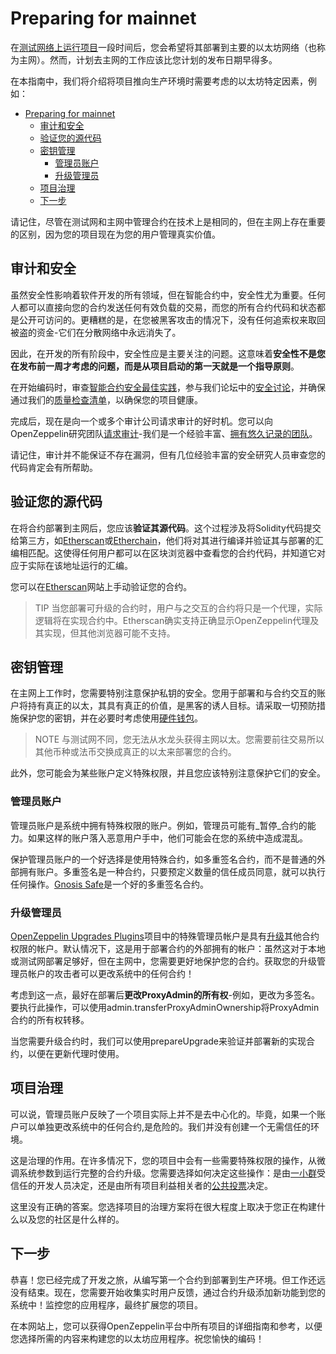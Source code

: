 # Preparing for mainnet
在[测试网络上运行项目](../Connecting-to-public-test-networks/Connecting-to-public-test-networks-truffle.md)一段时间后，您会希望将其部署到主要的以太坊网络（也称为主网）。然而，计划去主网的工作应该比您计划的发布日期早得多。

在本指南中，我们将介绍将项目推向生产环境时需要考虑的以太坊特定因素，例如：
- [Preparing for mainnet](#preparing-for-mainnet)
  - [审计和安全](#审计和安全)
  - [验证您的源代码](#验证您的源代码)
  - [密钥管理](#密钥管理)
    - [管理员账户](#管理员账户)
    - [升级管理员](#升级管理员)
  - [项目治理](#项目治理)
  - [下一步](#下一步)


请记住，尽管在测试网和主网中管理合约在技术上是相同的，但在主网上存在重要的区别，因为您的项目现在为您的用户管理真实价值。

## 审计和安全
虽然安全性影响着软件开发的所有领域，但在智能合约中，安全性尤为重要。任何人都可以直接向您的合约发送任何有效负载的交易，而您的所有合约代码和状态都是公开可访问的。更糟糕的是，在您被黑客攻击的情况下，没有任何追索权来取回被盗的资金-它们在分散网络中永远消失了。

因此，在开发的所有阶段中，安全性应是主要关注的问题。这意味着**安全性不是您在发布前一周才考虑的问题，而是从项目启动的第一天就是一个指导原则**。

在开始编码时，审查[智能合约安全最佳实践](https://consensys.github.io/smart-contract-best-practices/)，参与我们论坛中的[安全讨论](https://forum.openzeppelin.com/c/security/25)，并确保通过我们的[质量检查清单](https://blog.openzeppelin.com/follow-this-quality-checklist-before-an-audit-8cc6a0e44845/)，以确保您的项目健康。

完成后，现在是向一个或多个审计公司请求审计的好时机。您可以向OpenZeppelin研究团队[请求审计](https://openzeppelin.com/security-audits/)-我们是一个经验丰富、[拥有悠久记录的团队](https://blog.openzeppelin.com/security-audits/)。

请记住，审计并不能保证不存在漏洞，但有几位经验丰富的安全研究人员审查您的代码肯定会有所帮助。

## 验证您的源代码
在将合约部署到主网后，您应该**验证其源代码**。这个过程涉及将Solidity代码提交给第三方，如[Etherscan](https://etherscan.io/)或[Etherchain](https://www.etherchain.org/)，他们将对其进行编译并验证其与部署的汇编相匹配。这使得任何用户都可以在区块浏览器中查看您的合约代码，并知道它对应于实际在该地址运行的汇编。

您可以在[Etherscan](https://etherscan.io/verifyContract)网站上手动验证您的合约。

> TIP
当您部署可升级的合约时，用户与之交互的合约将只是一个代理，实际逻辑将在实现合约中。Etherscan确实支持正确显示OpenZeppelin代理及其实现，但其他浏览器可能不支持。

## 密钥管理
在主网上工作时，您需要特别注意保护私钥的安全。您用于部署和与合约交互的账户将持有真正的以太，其具有真正的价值，是黑客的诱人目标。请采取一切预防措施保护您的密钥，并在必要时考虑使用[硬件钱包](https://docs.ethhub.io/using-ethereum/wallets/hardware/)。

> NOTE
与测试网不同，您无法从水龙头获得主网以太。您需要前往交易所以其他币种或法币交换成真正的以太来部署您的合约。

此外，您可能会为某些账户定义特殊权限，并且您应该特别注意保护它们的安全。

### 管理员账户
管理员账户是系统中拥有特殊权限的账户。例如，管理员可能有_暂停_合约的能力。如果这样的账户落入恶意用户手中，他们可能会在您的系统中造成混乱。

保护管理员账户的一个好选择是使用特殊合约，如多重签名合约，而不是普通的外部拥有账户。多重签名是一种合约，只要预定义数量的信任成员同意，就可以执行任何操作。[Gnosis Safe](https://safe.gnosis.io/multisig)是一个好的多重签名合约。

### 升级管理员
[OpenZeppelin Upgrades Plugins](../../Upgrades-Plugins/Overview.md/)项目中的特殊管理员帐户是具有[升级](../Upgrading-smart-contracts/Upgrading-smart-contracts-truffle.md)其他合约权限的帐户。默认情况下，这是用于部署合约的外部拥有的帐户：虽然这对于本地或测试网部署足够好，但在主网中，您需要更好地保护您的合约。获取您的升级管理员帐户的攻击者可以更改系统中的任何合约！

考虑到这一点，最好在部署后**更改ProxyAdmin的所有权**-例如，更改为多签名。要执行此操作，可以使用admin.transferProxyAdminOwnership将ProxyAdmin合约的所有权转移。

当您需要升级合约时，我们可以使用prepareUpgrade来验证并部署新的实现合约，以便在更新代理时使用。

## 项目治理
可以说，管理员账户反映了一个项目实际上并不是去中心化的。毕竟，如果一个账户可以单独更改系统中的任何合约,是危险的。我们并没有创建一个无需信任的环境。

这是治理的作用。在许多情况下，您的项目中会有一些需要特殊权限的操作，从微调系统参数到运行完整的合约升级。您需要选择如何决定这些操作：是由[一小群](https://safe.gnosis.io/multisig)受信任的开发人员决定，还是由所有项目利益相关者的[公共投票](https://daostack.io/)决定。

这里没有正确的答案。您选择项目的治理方案将在很大程度上取决于您正在构建什么以及您的社区是什么样的。

## 下一步
恭喜！您已经完成了开发之旅，从编写第一个合约到部署到生产环境。但工作还远没有结束。现在，您需要开始收集实时用户反馈，通过合约升级添加新功能到您的系统中！监控您的应用程序，最终扩展您的项目。

在本网站上，您可以获得OpenZeppelin平台中所有项目的详细指南和参考，以便您选择所需的内容来构建您的以太坊应用程序。祝您愉快的编码！